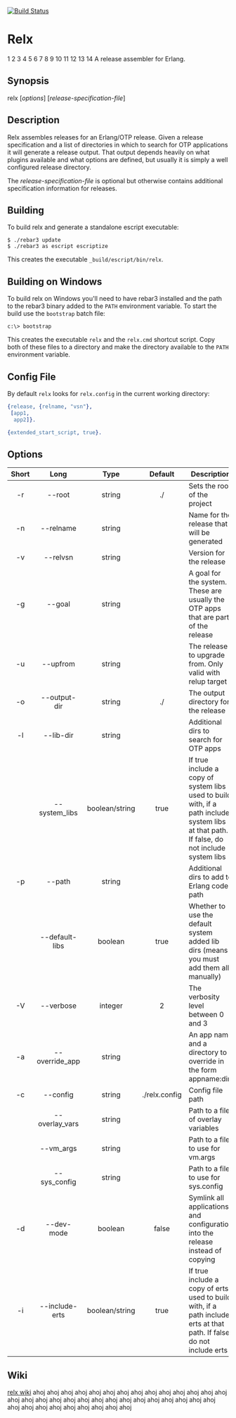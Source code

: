 [![Build Status](https://travis-ci.org/erlware/relx.png?branch=master)](https://travis-ci.org/erlware/relx)

Relx
=======

1
2
3
4
5
6
7
8
9
10
11
12
13
14
A release assembler for Erlang.

Synopsis
--------

relx [*options*] [*release-specification-file*]

Description
-----------

Relx assembles releases for an Erlang/OTP release. Given a release
specification and a list of directories in which to search for OTP
applications it will generate a release output. That output depends
heavily on what plugins available and what options are defined, but
usually it is simply a well configured release directory.

The *release-specification-file* is optional but otherwise contains
additional specification information for releases.

Building
--------

To build relx and generate a standalone escript executable:

    $ ./rebar3 update
    $ ./rebar3 as escript escriptize

This creates the executable `_build/escript/bin/relx`.

Building on Windows
-------------------

To build relx on Windows you'll need to have rebar3 installed and the path to
the rebar3 binary added to the `PATH` environment variable. To start the build
use the `bootstrap` batch file:

    c:\> bootstrap

This creates the executable `relx` and the `relx.cmd` shortcut script. Copy
both of these files to a directory and make the directory available to the
`PATH` environment variable.

Config File
-----------

By default `relx` looks for `relx.config` in the current working directory:

```erlang
{release, {relname, "vsn"},
 [app1,
  app2]}.

{extended_start_script, true}.
```

Options
-------

| Short | Long         | Type    | Default | Description                                                                               |
|:-----:|:------------:|:-------:|:------:|------------------------------------------------------------------------------------------- |
| -r    | --root       | string  | ./      | Sets the root of the project |
| -n    | --relname    | string  |         | Name for the release that will be generated |
| -v    | --relvsn     | string  |         | Version for the release |
| -g    | --goal       | string  |         | A goal for the system. These are usually the OTP apps that are part of the release |
| -u    | --upfrom     | string  |         | The release to upgrade from. Only valid with relup target |
| -o    | --output-dir | string  | ./      | The output directory for the release |
| -l    | --lib-dir    | string  |         | Additional dirs to search for OTP apps |
|       | --system_libs     | boolean/string  | true | If true include a copy of system libs used to build with, if a path include system libs at that path. If false, do not include system libs |
| -p    | --path    | string  |         | Additional dirs to add to Erlang code path |
|       | --default-libs | boolean | true | Whether to use the default system added lib dirs (means you must add them all manually) |
| -V    | --verbose    | integer | 2       | The verbosity level between 0 and 3 |
| -a    | --override_app | string | | An app name and a directory to override in the form appname:dir |
| -c    | --config     | string  | ./relx.config | Config file path |
|       | --overlay_vars     | string  |  | Path to a file of overlay variables |
|       | --vm_args     | string  |  | Path to a file to use for vm.args |
|       | --sys_config     | string  |  | Path to a file to use for sys.config |
| -d    | --dev-mode     | boolean | false | Symlink all applications and configuration into the release instead of copying|
| -i    | --include-erts | boolean/string | true | If true include a copy of erts used to build with, if a path include erts at that path. If false, do not include erts |

Wiki
----

[relx wiki](https://github.com/erlware/relx/wiki)
ahoj
ahoj
ahoj
ahoj
ahoj
ahoj
ahoj
ahoj
ahoj
ahoj
ahoj
ahoj
ahoj
ahoj
ahoj
ahoj
ahoj
ahoj
ahoj
ahoj
ahoj
ahoj
ahoj
ahoj
ahoj
ahoj
ahoj
ahoj
ahoj
ahoj
ahoj
ahoj
ahoj
ahoj
ahoj
ahoj
ahoj
ahoj
